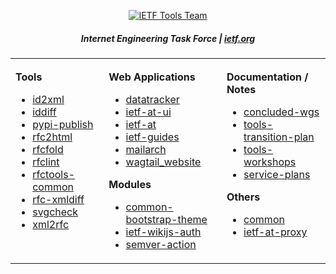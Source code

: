 <div align="center">
    
<a href="https://www.ietf.org/"><img src="https://raw.githubusercontent.com/ietf-tools/common/main/assets/logos/ietf-tools-team.svg" alt="IETF Tools Team" /></a>

##### Internet Engineering Task Force | [ietf.org](https://www.ietf.org/)

</div>

<div align="center">
<table><tbody><tr><td valign="top">
<img width="300" height="1" />
    
**Tools**

- [id2xml](https://github.com/ietf-tools/id2xml)
- [iddiff](https://github.com/ietf-tools/iddiff)
- [pypi-publish](https://github.com/ietf-tools/pypi-publish)
- [rfc2html](https://github.com/ietf-tools/rfc2html)
- [rfcfold](https://github.com/ietf-tools/rfcfold)
- [rfclint](https://github.com/ietf-tools/rfclint)
- [rfctools-common](https://github.com/ietf-tools/rfctools-common)
- [rfc-xmldiff](https://github.com/ietf-tools/rfc-xmldiff)
- [svgcheck](https://github.com/ietf-tools/svgcheck)
- [xml2rfc](https://github.com/ietf-tools/xml2rfc)
    
</td><td valign="top">
<img width="300" height="1" />
    
**Web Applications**
    
- [datatracker](https://github.com/ietf-tools/datatracker)
- [ietf-at-ui](https://github.com/ietf-tools/ietf-at-ui)
- [ietf-at](https://github.com/ietf-tools/ietf-at)
- [ietf-guides](https://github.com/ietf-tools/ietf-guides)
- [mailarch](https://github.com/ietf-tools/mailarch)
- [wagtail_website](https://github.com/ietf-tools/wagtail_website)
    
**Modules**
    
- [common-bootstrap-theme](https://github.com/ietf-tools/common-bootstrap-theme)
- [ietf-wikijs-auth](https://github.com/ietf-tools/ietf-wikijs-auth)
- [semver-action](https://github.com/ietf-tools/semver-action)
    
</td><td valign="top">
<img width="300" height="1" />
    
**Documentation / Notes**
    
- [concluded-wgs](https://github.com/ietf-tools/concluded-wgs)
- [tools-transition-plan](https://github.com/ietf-tools/tools-transition-plan)
- [tools-workshops](https://github.com/ietf-tools/tools-workshops)
- [service-plans](https://github.com/ietf-tools/service-plans)
    
**Others**

- [common](https://github.com/ietf-tools/common)
- [ietf-at-proxy](https://github.com/ietf-tools/ietf-at-proxy)
    
</td></tr></tbody></table>
</div>

